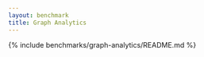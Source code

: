 ```yaml
---
layout: benchmark
title: Graph Analytics
---
```


{% include benchmarks/graph-analytics/README.md %}
